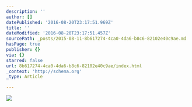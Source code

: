 ```yaml
---
description: ''
author: []
datePublished: '2016-08-20T23:17:51.969Z'
title: ''
dateModified: '2016-08-20T23:17:51.457Z'
sourcePath: _posts/2015-08-11-8b617274-4ca0-4da6-b8c6-82102e40c9ae.md
hasPage: true
publisher: {}
via: {}
starred: false
url: 8b617274-4ca0-4da6-b8c6-82102e40c9ae/index.html
_context: 'http://schema.org'
_type: Article

---
```

![](https://the-grid-user-content.s3-us-west-2.amazonaws.com/aeeb1fb1-91d1-4a31-b99b-cf1a0aeae9fb.jpg)